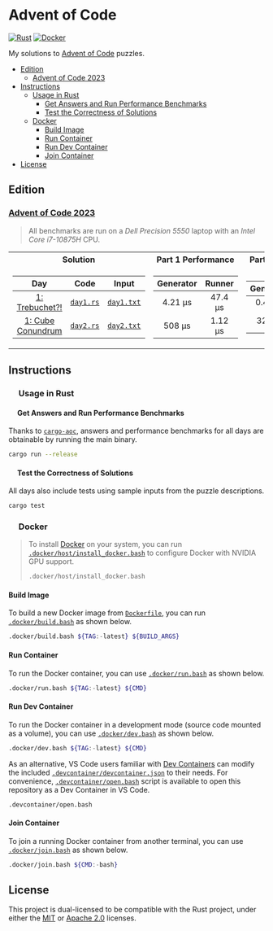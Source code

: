 # Advent of Code

<p align="left">
  <a href="https://github.com/AndrejOrsula/aoc/actions/workflows/rust.yml">   <img alt="Rust"   src="https://github.com/AndrejOrsula/aoc/actions/workflows/rust.yml/badge.svg"></a>
  <a href="https://github.com/AndrejOrsula/aoc/actions/workflows/docker.yml"> <img alt="Docker" src="https://github.com/AndrejOrsula/aoc/actions/workflows/docker.yml/badge.svg"></a>
</p>

My solutions to [Advent of Code](https://adventofcode.com) puzzles.

- [Edition](#edition)
  - [Advent of Code 2023](#advent-of-code-2023)
- [Instructions](#instructions)
  - [ Usage in Rust](#-usage-in-rust)
    - [ Get Answers and Run Performance Benchmarks](#-get-answers-and-run-performance-benchmarks)
    - [ Test the Correctness of Solutions](#-test-the-correctness-of-solutions)
  - [ Docker](#-docker)
    - [Build Image](#build-image)
    - [Run Container](#run-container)
    - [Run Dev Container](#run-dev-container)
    - [Join Container](#join-container)
- [License](#license)

## Edition

### [Advent of Code 2023](https://adventofcode.com/2023)

> All benchmarks are run on a *Dell Precision 5550* laptop with an *Intel Core i7-10875H* CPU.

<table>
<tr><th>Solution</th><th>Part 1 Performance</th><th>Part 2 Performance</th></tr>
<tr><td>

|                           Day                            |               Code               |                   Input                   |
| :------------------------------------------------------: | :------------------------------: | :---------------------------------------: |
|  [1: Trebuchet?!](https://adventofcode.com/2023/day/1)   | [`day1.rs`](aoc2023/src/day1.rs) | [`day1.txt`](aoc2023/input/2023/day1.txt) |
| [1: Cube Conundrum](https://adventofcode.com/2023/day/2) | [`day2.rs`](aoc2023/src/day2.rs) | [`day2.txt`](aoc2023/input/2023/day2.txt) |

</td><td>

| Generator | Runner  |
| :-------: | :-----: |
|  4.21 µs  | 47.4 µs |
|  508 µs   | 1.12 µs |

</td><td>

| Generator | Runner  |
| :-------: | :-----: |
|  0.42 µs  | 753 µs  |
|  323 µs   | 1.14 µs |

</td></tr>
</table>

## Instructions

### <a href="#-usage-in-rust"><img src="https://rustacean.net/assets/rustacean-flat-noshadow.svg" width="16" height="16"></a> Usage in Rust

#### <a href="#-test-the-correctness-of-solutions"><img src="https://www.svgrepo.com/show/271355/rocket-ship-rocket.svg" width="14" height="14"></a> Get Answers and Run Performance Benchmarks

Thanks to [`cargo-aoc`](https://github.com/gobanos/cargo-aoc), answers and performance benchmarks for all days are obtainable by running the main binary.

```bash
cargo run --release
```

#### <a href="#-test-the-correctness-of-solutions"><img src="https://www.svgrepo.com/show/269868/lab.svg" width="14" height="14"></a> Test the Correctness of Solutions

All days also include tests using sample inputs from the puzzle descriptions.

```bash
cargo test
```

### <a href="#-docker"><img src="https://www.svgrepo.com/show/448221/docker.svg" width="16" height="16"></a> Docker

> To install [Docker](https://docs.docker.com/get-docker) on your system, you can run [`.docker/host/install_docker.bash`](.docker/host/install_docker.bash) to configure Docker with NVIDIA GPU support.
>
> ```bash
> .docker/host/install_docker.bash
> ```

#### Build Image

To build a new Docker image from [`Dockerfile`](Dockerfile), you can run [`.docker/build.bash`](.docker/build.bash) as shown below.

```bash
.docker/build.bash ${TAG:-latest} ${BUILD_ARGS}
```

#### Run Container

To run the Docker container, you can use [`.docker/run.bash`](.docker/run.bash) as shown below.

```bash
.docker/run.bash ${TAG:-latest} ${CMD}
```

#### Run Dev Container

To run the Docker container in a development mode (source code mounted as a volume), you can use [`.docker/dev.bash`](.docker/dev.bash) as shown below.

```bash
.docker/dev.bash ${TAG:-latest} ${CMD}
```

As an alternative, VS Code users familiar with [Dev Containers](https://code.visualstudio.com/docs/devcontainers/containers) can modify the included [`.devcontainer/devcontainer.json`](.devcontainer/devcontainer.json) to their needs. For convenience, [`.devcontainer/open.bash`](.devcontainer/open.bash) script is available to open this repository as a Dev Container in VS Code.

```bash
.devcontainer/open.bash
```

#### Join Container

To join a running Docker container from another terminal, you can use [`.docker/join.bash`](.docker/join.bash) as shown below.

```bash
.docker/join.bash ${CMD:-bash}
```

## License

This project is dual-licensed to be compatible with the Rust project, under either the [MIT](LICENSE-MIT) or [Apache 2.0](LICENSE-APACHE) licenses.
